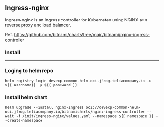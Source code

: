 ## Ingress-nginx
Ingress-nginx is an Ingress controller for Kubernetes using NGINX as a reverse proxy and load balancer.

Ref. https://github.com/bitnami/charts/tree/main/bitnami/nginx-ingress-controller

### Install
---
### Loging to helm repo
```
helm registry login devexp-common-helm-oci.jfrog.teliacompany.io -u ${{ username}} -p ${{ password }}
```
### Install helm chart
```
helm upgrade --install nginx-ingress oci://devexp-common-helm-oci.jfrog.teliacompany.io/bitnamicharts/nginx-ingress-controller --wait -f /init/ingress-nginx/values.yaml --namespace ${{ namespace }} --create-namespace
```